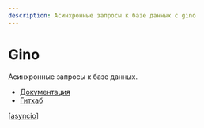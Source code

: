 ```yaml
---
description: Асинхронные запросы к базе данных с gino
---
```

# Gino

Асинхронные запросы к базе данных.

- [Документация](https://python-gino.org/)
- [Гитхаб](https://github.com/python-gino/gino)

[[asyncio]]

[//begin]: # "Autogenerated link references for markdown compatibility"
[asyncio]: asyncio "Asyncio"
[//end]: # "Autogenerated link references"